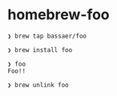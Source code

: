 # homebrew-foo

```
❯ brew tap bassaer/foo
```
```
❯ brew install foo
```
```
❯ foo
Foo!!
```
```
❯ brew unlink foo
```
